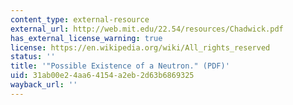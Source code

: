 ```yaml
---
content_type: external-resource
external_url: http://web.mit.edu/22.54/resources/Chadwick.pdf
has_external_license_warning: true
license: https://en.wikipedia.org/wiki/All_rights_reserved
status: ''
title: '"Possible Existence of a Neutron." (PDF)'
uid: 31ab00e2-4aa6-4154-a2eb-2d63b6869325
wayback_url: ''
---
```

